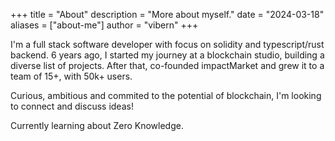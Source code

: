 +++
title = "About"
description = "More about myself."
date = "2024-03-18"
aliases = ["about-me"]
author = "vibern"
+++

I'm a full stack software developer with focus on solidity and typescript/rust backend. 6 years ago, I started my journey at a blockchain studio, building a diverse list of projects. After that, co-founded impactMarket and grew it to a team of 15+, with 50k+ users.

Curious, ambitious and commited to the potential of blockchain, I'm looking to connect and discuss ideas!

Currently learning about Zero Knowledge.
